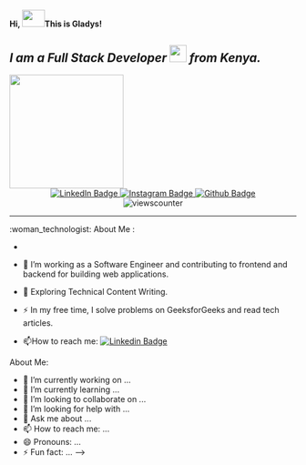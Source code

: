 #### Hi, <img src="https://media.giphy.com/media/hvRJCLFzcasrR4ia7z/giphy.gif" width="40px" height="30px"/>This is Gladys!
*I am a Full Stack Developer <img src="https://media.giphy.com/media/WUlplcMpOCEmTGBtBW/giphy.gif" width="30"> from Kenya.*
---
<div float="row">
<div id="header" align="left">
  <img src="https://media.giphy.com/media/eDDrmbtY0aSAII8ffT/giphy.gif" width="200"/>
</div>
<div id="badges"align="center" margin-top="-20px">
  <a href="https://www.linkedin.com/in/gladys-wahito-wambura/">
    <img src="https://img.shields.io/badge/LinkedIn-blue?style=for-the-badge&logo=linkedin&logoColor=white" alt="LinkedIn Badge"/>
  </a>
  <a href="https://www.instagram.com/arinahgladoo/">
    <img src="https://img.shields.io/badge/Instgram-red?style=for-the-badge&logo=instagram&logoColor=white" alt="Instagram Badge"/>
  </a>
  <a href="https://github.com/gladyswambura">
    <img src="https://img.shields.io/badge/Github-lightgrey?style=for-the-badge&logo=github&logoColor=white" alt="Github Badge"/>
  </a>
</div>
<div id="counter" align="center">
<img src="https://komarev.com/ghpvc/?username=gladyswambura&style=flat-square&color=blue" alt="viewscounter"/>
</div>
 </div>
<hr>
 :woman_technologist: About Me :

-

- :telescope: I’m working as a Software Engineer and contributing to frontend and backend for building web applications.

- :seedling: Exploring Technical Content Writing.

- :zap: In my free time, I solve problems on GeeksforGeeks and read tech articles.

- :mailbox:How to reach me: [![Linkedin Badge](https://img.shields.io/badge/-kakbar-blue?style=flat&logo=Linkedin&logoColor=white)](your-linkedin-url)

About Me:

- 🔭 I’m currently working on ...
- 🌱 I’m currently learning ...
- 👯 I’m looking to collaborate on ...
- 🤔 I’m looking for help with ...
- 💬 Ask me about ...
- 📫 How to reach me: ...
- 😄 Pronouns: ...
- ⚡ Fun fact: ...
-->
